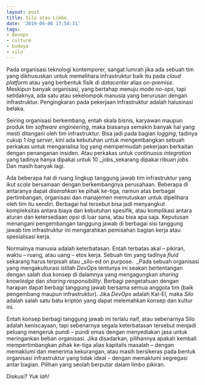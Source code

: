 ```yaml
---
layout: post
title: Silo atau Limbo
date: '2019-04-06 17:54:31'
tags:
- devops
- culture
- budaya
- silo
---
```


Pada organisasi teknologi kontemporer, sangat lumrah jika ada sebuah tim yang dikhususkan untuk memelihara infrastruktur baik itu pada _cloud platform_ atau yang berbentuk fisik di _datacenter_ alias _on-premise_. Meskipun banyak organisasi, yang bertahap menuju mode _no-ops_, tapi setidaknya, ada satu atau sekelompok manusia yang berurusan dengan infrastruktur. Pengingkaran pada pekerjaan infrastruktur adalah halusinasi belaka.

Seiring organisasi berkembang, entah skala bisnis, karyawan maupun produk tim _software engineering_, maka biasanya semakin banyak hal yang mesti ditangani oleh tim infrastruktur. Bisa jadi pada bagian _logging_, tadinya cukup 1 _log server_, kini ada kebutuhan untuk mengembangkan sebuah perkakas untuk menganalisa log yang mempermudah pekerjaan berkaitan dengan penanganan insiden. Atau perkakas untuk _continuous integration_ yang tadinya hanya dipakai untuk 10 _jobs_sekarang dipakai ribuan _jobs_. Dan masih banyak lagi.

Ada beberapa hal di ruang lingkup tanggung jawab tim infrastruktur yang ikut _scale_ bersamaan dengan berkembangnya perusahaan. Beberapa di antaranya dapat _diserahkan_ ke pihak ke-tiga, namun atas berbagai pertimbangan, organisasi dan manajemen memutuskan untuk dipelihara oleh tim itu sendiri. Berbagai hal tersebut bisa jadi menyangkut kompleksitas antara biaya dan kebutuhan spesifik, atau komplikasi antara aturan dan ketersediaan opsi di luar sana, atau bisa apa saja. Keputusan menangani pengembangan tanggung jawab di berbagai sisi tanggung jawab tim infrastruktur ini mengarahkan pemisahan bagian kerja atau spesialisasi kerja.

Normalnya manusia adalah keterbatasan. Entah terbatas akal – pikiran, waktu – ruang, atau uang – etos kerja. Sebuah tim yang tadinya _fluid_ sekarang harus terpisah atau _silo-ed on purpose. &nbsp;_Pada sebuah organisasi yang mengakulturasi istilah _DevOps_ tentunya ini seakan bertentangan dengan salah dua konsep di dalamnya yang mengagungkan _sharing knowledge_ dan _sharing responsibility_. Berbagi pengetahuan dengan harapan dapat berbagi tanggung jawab bersama semua anggota tim (baik pengembang maupun infrastruktur). Jika _DevOps_ adalah Kal-El, maka _Silo_ adalah salah satu batu kripton yang dapat melemahkan konsep dan kultur ini.

Entah konsep berbagi tanggung jawab ini terlalu naif, atau sebenarnya Silo adalah keniscayaan, tapi sebenarnya segala keterbatasan tersebut menjadi peluang mengeruk pundi – pundi emas dengan menyediakan jasa untuk meringankan beban organisasi. Jika disadarkan, pilihannya apakah kembali mempertimbangkan pihak ke-tiga alias kapitalis masalah – dengan memaklumi dan menerima kekurangan, atau masih bersikeras pada bentuk organisasi infrastruktur yang tidak ideal – dengan memaklumi segregasi antar bagian. Pilihan yang seolah berputar dalam limbo pikiran.

Diskusi? _Yuk lah!_

